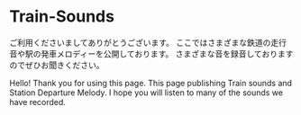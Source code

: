 # Train-Sounds
ご利用くださいましてありがとうございます。
ここではさまざまな鉄道の走行音や駅の発車メロディーを公開しております。
さまざまな音を録音しておりますのでぜひお聞きください。

Hello!
Thank you for using this page.
This page publishing Train sounds and Station Departure Melody.
I hope you will listen to many of the sounds we have recorded.

